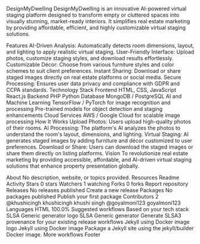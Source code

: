 DesignMyDwelling
DesignMyDwelling is an innovative AI-powered virtual staging platform designed to transform empty or cluttered spaces into visually stunning, market-ready interiors. It simplifies real estate marketing by providing affordable, efficient, and highly customizable virtual staging solutions.

Features
AI-Driven Analysis: Automatically detects room dimensions, layout, and lighting to apply realistic virtual staging.
User-Friendly Interface: Upload photos, customize staging styles, and download results effortlessly.
Customizable Décor: Choose from various furniture styles and color schemes to suit client preferences.
Instant Sharing: Download or share staged images directly on real estate platforms or social media.
Secure Processing: Ensures user data privacy and compliance with GDPR and CCPA standards.
Technology Stack
Frontend
HTML, CSS, JavaScript
React.js
Backend
PHP
Python
Database
MongoDB / PostgreSQL
AI and Machine Learning
TensorFlow / PyTorch for image recognition and processing
Pre-trained models for object detection and staging enhancements
Cloud Services
AWS / Google Cloud for scalable image processing
How It Works
Upload Photos: Users upload high-quality photos of their rooms.
AI Processing: The platform's AI analyzes the photos to understand the room's layout, dimensions, and lighting.
Virtual Staging: AI generates staged images by adding furniture and décor customized to user preferences.
Download or Share: Users can download the staged images or share them directly on listing platforms.
Vision
To revolutionize real estate marketing by providing accessible, affordable, and AI-driven virtual staging solutions that enhance property presentation globally.

About
No description, website, or topics provided.
Resources
 Readme
 Activity
Stars
 0 stars
Watchers
 1 watching
Forks
 0 forks
Report repository
Releases
No releases published
Create a new release
Packages
No packages published
Publish your first package
Contributors
2
@khushicingh
khushicingh khushi singh
@goyalmoni123
goyalmoni123
Languages
HTML
100.0%
Suggested workflows
Based on your tech stack
SLSA Generic generator logo
SLSA Generic generator
Generate SLSA3 provenance for your existing release workflows
Jekyll using Docker image logo
Jekyll using Docker image
Package a Jekyll site using the jekyll/builder Docker image.
More workflows
Footer
